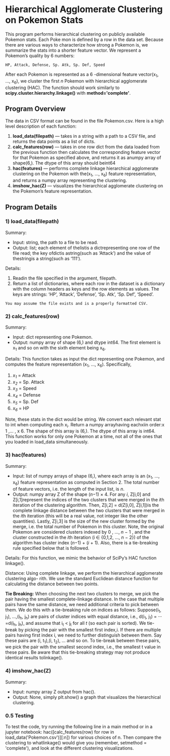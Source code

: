 # Hierarchical Agglomerate Clustering on Pokemon Stats

This program performs hierarchical clustering on publicly available Pokemon stats. Each Poke mon is defined by a row in the data set. Because there are various ways to characterize how strong a Pokemon is, we summarize the stats into a shorter feature vector. We represent a Pokemon’s quality by 6 numbers:

```
HP, Attack, Defense, Sp. Atk, Sp. Def, Speed
```
After each Pokemon is represented as a 6 -dimensional feature vector(x<sub>1</sub>, ..., x<sub>6</sub>), we cluster the first *n* Pokemon with hierarchical agglomerate clustering (HAC). The function should work similarly to **scipy.cluster.hierarchy.linkage()** with **method='complete'**.

## Program Overview

The data in CSV format can be found in the file Pokemon.csv. Here is a high level description
of each function:

1. **load_data(filepath)** — takes in a string with a path to a CSV file, and returns the
    data points as a list of dicts.
2. **calc_features(row)** — takes in one row dict from the data loaded from the previous
    function then calculates the corresponding feature vector for that Pokemon as specified
    above, and returns it as anumpy array of shape(6,). The dtype of this array should
    beint64
3. **hac(features)** — performs complete linkage hierarchical agglomerate clustering on
    the Pokemon with the(x<sub>1</sub>, ..., x<sub>6</sub>) feature representation, and returns a numpy array
    representing the clustering.
4. **imshow_hac(Z)** — visualizes the hierarchical agglomerate clustering on the Pokemon’s
    feature representation.

## Program Details

### 1) load_data(filepath)

Summary:

- Input: string, the path to a file to be read.
- Output: list; each element of thelistis a dictrepresenting one row of the file
    read; the key ofdictis astring(such as ‘Attack’) and the value of thestringis a
    string(such as ‘111’).

Details:

1. Readin the file specified in the argument, filepath.
2. Return a list of dictionaries, where each row in the dataset is a dictionary with
    the column headers as keys and the row elements as values. The keys are strings:
    ‘HP’, ‘Attack’, ‘Defense’, ‘Sp. Atk’, ‘Sp. Def’, ‘Speed’.

```
You may assume the file exists and is a properly formatted CSV.
```
### 2) calc_features(row)

Summary:

- Input: dict representing one Pokemon.
- Output: numpy array of shape (6,) and dtype int64. The first element is x<sub>1</sub> and so
    on with the sixth element being x<sub>6</sub>.


Details: This function takes as input the dict representing one Pokemon, and computes
the feature representation (x<sub>1</sub>, ..., x<sub>6</sub>). Specifically,

1. *x<sub>1</sub>* = Attack
2. *x<sub>2</sub>* = Sp. Attack
3. *x<sub>3</sub>* = Speed
4. *x<sub>4</sub>* = Defense
5. *x<sub>5</sub>* = Sp. Def
6. *x<sub>6</sub>* = HP

Note, these stats in the dict would be string. We convert each relevant stat
to int when computing each x<sub>i</sub>. Return a numpy arrayhaving eachxiin order:x 1 ,... , x 6.
The shape of this array is (6,). The dtype of this array is int64. This function works for only one Pokemon at a time, not all of the ones that you loaded in load_data simultaneously.

### 3) hac(features)

Summary:

- Input: list of numpy arrays of shape (6,), where each array is an (x<sub>1</sub>, ..., x<sub>6</sub>) feature
    representation as computed in Section 2. The total number of feature vectors, i.e.
    the length of the input list, is *n*.
- Output: numpy array Z of the shape (*n*−1) × 4. For any *i*, Z[i,0] and Z[i,1]represent
    the indices of the two clusters that were merged in the *i*th iteration of the clustering
    algorithm. Then, Z[i,2] = d(Z[i,0], Z[i,1])is the complete linkage distance between
    the two clusters that were merged in the *i*th iteration (this will be a real value, not
    integer like the other quantities). Lastly, Z[i,3] is the size of the new cluster formed by
    the merge, i.e. the total number of Pokemon in this cluster. Note, the original Pokemon
    are considered clusters indexed by 0 , ..., *n* − 1 , and the cluster constructed in the *i*th
    iteration (i ∈ {0,1,2, ..., *n* − 2}) of the algorithm has cluster index (*n*−1) + (*i* + 1).
    Also, there is a tie-breaking rule specified below that is followed.

Details: For this function, we mimic the behavior of SciPy’s HAC function linkage().

Distance: Using complete linkage, we perform the hierarchical agglomerate clustering algo-
rith. We use the standard Euclidean distance function for calculating
the distance between two points.

**Tie Breaking:** When choosing the next two clusters to merge, we pick the pair having the
smallest complete-linkage distance. In the case that multiple pairs have the same distance,
we need additional criteria to pick between them. We do this with a tie-breaking rule on
indices as follows: Suppose(i<sub>1</sub>, j<sub>1</sub>), ...,(i<sub>h</sub>, j<sub>h</sub>) are pairs of cluster indices with equal distance, i.e., d(i<sub>1</sub>, j<sub>1</sub>) = ··· =d(i<sub>h</sub>, j<sub>h</sub>), and assume that i<sub>t</sub> < j<sub>t</sub> for all *t* (so each pair is sorted). We
tie-break by picking the pair with the smallest first index,i. If there are multiple pairs having
first index i, we need to further distinguish between them. Say these pairs are (i, t<sub>1</sub>),(i, t<sub>2</sub>), ... and so on. To tie-break between these pairs, we pick the pair with the smallest second index,
i.e., the smallest t value in these pairs. Be aware that this tie-breaking strategy may not
produce identical results tolinkage().


### 4) imshow_hac(Z)

Summary: 

- Input: numpy array Z output from hac().
- Output: None, simply plt.show() a graph that visualizes the hierarchical clustering.

### 0.5 Testing

To test the code, try running the following line in a main method or in a jupyter notebook:
hac([calc_features(row) for row in load_data('Pokemon.csv')][:n])
for various choices of n. Then compare the clustering to whatlinkage() would give you
(remember, setmethod = 'complete'), and look at the different clustering visualizations.